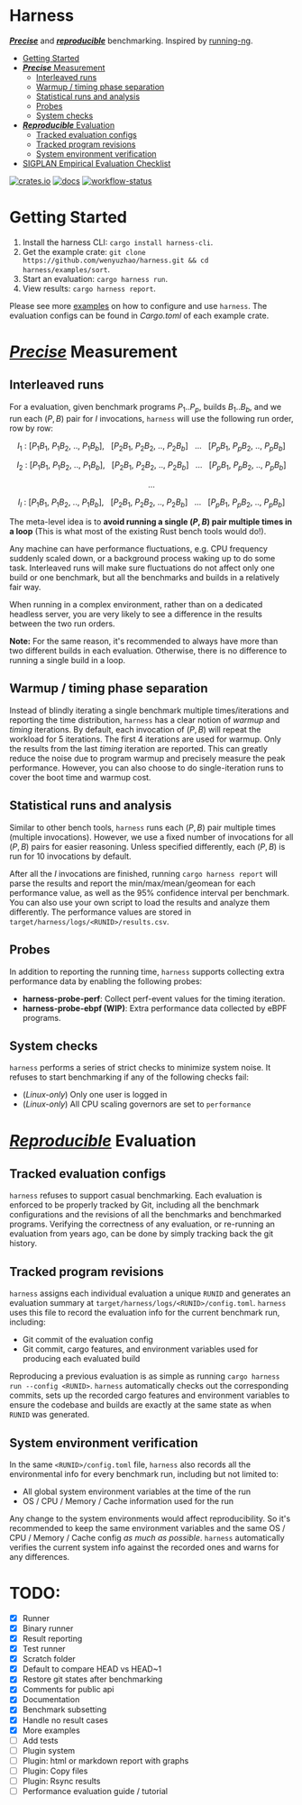 # Harness

**_<ins>Precise</ins>_** and **_<ins>reproducible</ins>_** benchmarking. Inspired by [running-ng](https://anupli.github.io/running-ng).

* [Getting Started](#getting-started)
* [**_<ins>Precise</ins>_** Measurement](#precise-measurement)
  * [Interleaved runs](#interleaved-runs)
  * [Warmup / timing phase separation](#warmup--timing-phase-separation)
  * [Statistical runs and analysis](#statistical-runs-and-analysis)
  * [Probes](#probes)
  * [System checks](#system-checks)
* [**_<ins>Reproducible</ins>_** Evaluation](#reproducible-evaluation)
  * [Tracked evaluation configs](#tracked-evaluation-configs)
  * [Tracked program revisions](#tracked-program-revisions)
  * [System environment verification](#system-environment-verification)
* [SIGPLAN Empirical Evaluation Checklist](https://github.com/SIGPLAN/empirical-evaluation/raw/master/checklist/checklist.pdf)

[![crates.io](https://img.shields.io/crates/v/harness?style=flat-square&logo=rust)](https://crates.io/crates/harness)
[![docs](https://img.shields.io/docsrs/harness/latest?style=flat-square&logo=docs.rs)](https://docs.rs/harness)
[![workflow-status](https://img.shields.io/github/actions/workflow/status/wenyuzhao/harness/rust.yml?style=flat-square&logo=github&label=checks)](https://github.com/wenyuzhao/harness/actions/workflows/rust.yml)

# Getting Started

1. Install the harness CLI: `cargo install harness-cli`.
2. Get the example crate: `git clone https://github.com/wenyuzhao/harness.git && cd harness/examples/sort`.
3. Start an evaluation: `cargo harness run`.
4. View results: `cargo harness report`.

Please see more [examples](/examples) on how to configure and use `harness`. The evaluation configs can be found in _Cargo.toml_ of each example crate.

# _<ins>Precise</ins>_ Measurement

## Interleaved runs

For a evaluation, given benchmark programs $P_1..P_p$, builds $B_1..B_b$, and we run each $(P, B)$ pair for $I$ invocations, `harness` will use the following run order, row by row:

$$I_1\ :\ [P_1B_1,\ P_1B_2,\ ..,\ P_1B_b],\ \ \ [P_2B_1,\ P_2B_2,\ ..,\ P_2B_b]\ \ \ ...\ \ \ [P_pB_1,\ P_pB_2,\ ..,\ P_pB_b]$$

$$I_2\ :\ [P_1B_1,\ P_1B_2,\ ..,\ P_1B_b],\ \ \ [P_2B_1,\ P_2B_2,\ ..,\ P_2B_b]\ \ \ ...\ \ \ [P_pB_1,\ P_pB_2,\ ..,\ P_pB_b]$$

$$\dots$$

$$I_I\ :\ [P_1B_1,\ P_1B_2,\ ..,\ P_1B_b],\ \ \ [P_2B_1,\ P_2B_2,\ ..,\ P_2B_b]\ \ \ ...\ \ \ [P_pB_1,\ P_pB_2,\ ..,\ P_pB_b]$$

The meta-level idea is to **avoid running a single $(P,B)$ pair multiple times in a loop** (This is what most of the existing Rust bench tools would do!).

Any machine can have performance fluctuations, e.g. CPU frequency suddenly scaled down, or a background process waking up to do some task. Interleaved runs will make sure fluctuations do not affect only one build or one benchmark, but all the benchmarks and builds in a relatively fair way.

When running in a complex environment, rather than on a dedicated headless server, you are very likely to see a difference in the results between the two run orders.

**Note:** For the same reason, it's recommended to always have more than two different builds in each evaluation. Otherwise, there is no difference to running a single build in a loop.

## Warmup / timing phase separation

Instead of blindly iterating a single benchmark multiple times/iterations and reporting the time distribution, `harness` has a clear notion of _warmup_ and _timing_ iterations. By default, each invocation of $(P,B)$ will repeat the workload for $5$ iterations. The first $4$ iterations are used for warmup. Only the results from the last _timing_ iteration are reported. This can greatly reduce the noise due to program warmup and precisely measure the peak performance. However, you can also choose to do single-iteration runs to cover the boot time and warmup cost.

## Statistical runs and analysis

Similar to other bench tools, `harness` runs each $(P,B)$ pair multiple times (multiple invocations). However, we use a fixed number of invocations for all $(P,B)$ pairs for easier reasoning. Unless specified differently, each $(P,B)$ is run for 10 invocations by default.

After all the $I$ invocations are finished, running `cargo harness report` will parse the results and report the min/max/mean/geomean for each performance value, as well as the 95% confidence interval per benchmark. You can also use your own script to load the results and analyze them differently. The performance values are stored in `target/harness/logs/<RUNID>/results.csv`.

## Probes

In addition to reporting the running time, `harness` supports collecting extra performance data by enabling the following probes:

* **harness-probe-perf**: Collect perf-event values for the timing iteration.
* **harness-probe-ebpf (WIP)**: Extra performance data collected by eBPF programs.

## System checks

`harness` performs a series of strict checks to minimize system noise. It refuses to start benchmarking if any of the following checks fail:

* (*Linux-only*) Only one user is logged in
* (*Linux-only*) All CPU scaling governors are set to `performance`

# _<ins>Reproducible</ins>_ Evaluation

## Tracked evaluation configs

`harness` refuses to support casual benchmarking. Each evaluation is enforced to be properly tracked by Git, including all the benchmark configurations and the revisions of all the benchmarks and benchmarked programs. Verifying the correctness of any evaluation, or re-running an evaluation from years ago, can be done by simply tracking back the git history.

## Tracked program revisions

`harness` assigns each individual evaluation a unique `RUNID` and generates an evaluation summary at `target/harness/logs/<RUNID>/config.toml`. `harness` uses this file to record the evaluation info for the current benchmark run, including:

* Git commit of the evaluation config
* Git commit, cargo features, and environment variables used for producing each evaluated build

Reproducing a previous evaluation is as simple as running `cargo harness run --config <RUNID>`. `harness` automatically checks out the corresponding commits, sets up the recorded cargo features and environment variables to ensure the codebase and builds are exactly at the same state as when `RUNID` was generated.

## System environment verification

In the same `<RUNID>/config.toml` file, `harness` also records all the environmental info for every benchmark run, including but not limited to:

* All global system environment variables at the time of the run
* OS / CPU / Memory / Cache information used for the run

Any change to the system environments would affect reproducibility. So it's recommended to keep the same environment variables and the same OS / CPU / Memory / Cache config _as much as possible_. `harness` automatically verifies the current system info against the recorded ones and warns for any differences.

# TODO:

- [x] Runner
- [x] Binary runner
- [x] Result reporting
- [x] Test runner
- [x] Scratch folder
- [x] Default to compare HEAD vs HEAD~1
- [x] Restore git states after benchmarking
- [x] Comments for public api
- [x] Documentation
- [x] Benchmark subsetting
- [x] Handle no result cases
- [x] More examples
- [ ] Add tests
- [ ] Plugin system
- [ ] Plugin: html or markdown report with graphs
- [ ] Plugin: Copy files
- [ ] Plugin: Rsync results
- [ ] Performance evaluation guide / tutorial

